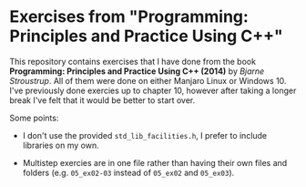 # Exercises from "Programming: Principles and Practice Using C++"

This repository contains exercises that I have done from the book **Programming: Principles and Practice Using C++ (2014)** by *Bjarne Stroustrup*. All of them were done on either Manjaro Linux or Windows 10. I've previously done exercies up to chapter 10, however after taking a longer break I've felt that it would be better to start over.

Some points: 
-   I don't use the provided `std_lib_facilities.h`, I prefer to include libraries on my own.

-   Multistep exercies are in one file rather than having their own files and folders (e.g. `05_ex02-03` instead of `05_ex02` and `05_ex03`).